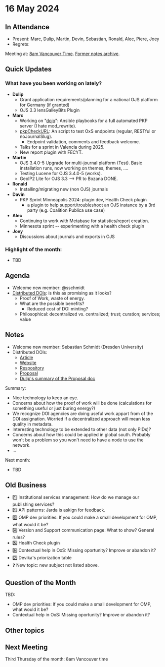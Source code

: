# 16 May 2024

In Attendance
-------------

- Present: Marc, Dulip, Martin, Devin, Sebastian, Ronald, Alec, Piere, Joey
- Regrets: 

Meeting at: [8am Vancouver Time](https://www.timeanddate.com/worldclock/converter.html?iso=20240418T150000&p1=256&p2=tz_pt&p3=tz_pdt&p4=80&p5=3705&p6=418&p7=tz_adt&p8=31&p9=37&p10=101).
[Former notes archive](https://github.com/pkp/technical-committee/tree/main/meeting-minutes).


Quick Updates
-------------

### What have you been working on lately?

- **Dulip**
  - Grant application requirements/planning for a national OJS platform for Germany (if granted)
  - OJS 3.3 lensGalleyBits Plugin
- **Marc**
  - Working on "[dojo](https://github.com/marcbria/dojo)": Ansible playbooks for a full automated PKP server (I hate mod_rewrite). 
  - [pkpCheckURL](https://github.com/marcbria/pkpCheckURLs): An script to test OxS endpoints (regular, RESTful or noJournalSlug).
      - Endpoint validation, comments and feedback welcome.
  - Talks for a sprint in Valencia during 2025.
  - New report plugin with FECYT.
- **Martin**
  - OJS 3.4.0-5 Upgrade for multi-journal platform (Test). Basic installation runs, now working on themes, themes, ....
  - Testing Lucene for OJS 3.4.0-5 (works).
  - GeoIP2 Lite for OJS 3.3 --> PR to Bozana DONE.
- **Ronald**
  - Installing/migrating new (non OJS) journals
- **Davin**
  -  PKP Sprint Minneapolis 2024: plugin dev, Health Check plugin
      -  a plugin to help support/troubleshoot an OJS instance by a 3rd party (e.g. Coalition Publica use case)
- **Alec**
  - Continuing to work with Metabase for statistics/report creation.
  - Minnesota sprint -- experimenting with a health check plugin
- **Joey**
    - Discussions about journals and exports in OJS 



### Highlight of the month: ###

- TBD

Agenda
------

- Welcome new member: @sschmidt
- [Distributed DOIs](https://scholarlykitchen.sspnet.org/2024/03/14/guest-post-navigating-the-drift-persistence-challenges-in-the-digital-scientific-record-and-the-promise-of-dpids/): is this as promising as it looks?
    - Proof of Work, waste of energy.
    - What are the possible benefits?
        - Reduced cost of DOI minting?
    - Philosophical: decentralized vs. centralized; trust; curation; services; value


Notes
-----

- Welcome new member: Sebastian Schmidt (Dresden University)
- Distributed DOIs:
    - [Article](https://scholarlykitchen.sspnet.org/2024/03/14/guest-post-navigating-the-drift-persistence-challenges-in-the-digital-scientific-record-and-the-promise-of-dpids)
    - [Website](https://www.dpid.org)
    - [Respository](https://github.com/desci-labs/nodes/)
    - [Proposal](https://docs.google.com/document/d/1_cluCky00Ssc_lUf57M8bq1yToHlGcovBrwW0HpbbYU/edit)
    - [Dulip's summary of the Proposal doc](https://hackmd.io/DjJaY-r6QImdF_LcFroG_w?view)

Summary:
- Nice technology to keep an eye.
- Concerns about how the proof of work will be done (calculations for something useful or just buring energy?)
- We recognize DOI agencies are doing useful work appart from of the DOI assignation. Worried if a decentralized approach will mean less quality in metadata.
- Interesting technology to be extended to other data (not only PIDs)?
- Concerns about how this could be applied in global south. Probably won't be a problem so you won't need to have a node to use the network. 
- ...

Next month:

- TBD


Old Business
------------

- :one: Institutional services management: How do we manage our publishing services?
- :one: API patterns: Jarda is askign for feedback.
- :three: OMP dev priorities: If you could make a small development for OMP, what would it be?
- :four: Version and Support communication page: What to show? General rules?
- :five: Health Check plugin
- :six: Contextual help in OxS: Missing oportunity? Improve or abandon it?
- :seven: Devika's priorization table
- :question: New topic: new subject not listed above.


Question of the Month
---------------------

TBD:
- OMP dev priorities: If you could make a small development for OMP, what would it be?
- Contextual help in OxS: Missing oportunity? Improve or abandon it?


Other topics
------------


Next Meeting
------------

Third Thursday of the month: 8am Vancouver time
